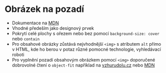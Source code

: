 # Obrázek na pozadí

- Dokumentace na [MDN](https://developer.mozilla.org/en-US/docs/Web/CSS/background-image)
- Vhodné předeším jako designový prvek
- Pokrytí celé plochy s ořezem nebo bez pomocí `background-size: cover` nebo `contain`
- Pro obsahové obrázky zůstává nejvhodnější `<img>` s atributem `alt` přímo v HTML, kde ho berou v potaz různé pomocné technologie, vyhledávací roboti
- Pro vyplnění pozadí obsahovým obrázkem pomocí `<img>` doporučené dobrovolné čtení o `object-fit` například na [vzhurudolu.cz](https://www.vzhurudolu.cz/prirucka/css-object-fit-position) nebo [MDN](https://developer.mozilla.org/en-US/docs/Web/CSS/object-fit)
